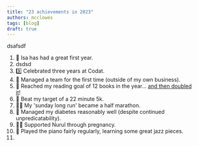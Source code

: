 ```yaml
---
title: "23 achievements in 2023"
authors: mcclowes
tags: [blog]
draft: true
---
```


dsafsdf

<!--truncate-->

1. 🐣 Isa has had a great first year.
2. dsdsd
3. 3️⃣ Celebrated three years at Codat.
4. 👥 Managed a team for the first time (outside of my own business).
5. 📕 Reached my reading goal of 12 books in the year... [and then doubled it](https://www.goodreads.com/user/year_in_books/2023/77525785)!
6. 🏃 Beat my target of a 22 minute 5k.
7. 🏃‍♂️ My 'sunday long run' became a half marathon.
8. 💉 Managed my diabetes reasonably well (despite continued unpredicatability).
9. 💆‍♀️ Supported Nurul through pregnancy.
10. 🎹 Played the piano fairly regularly, learning some great jazz pieces.
11. 
